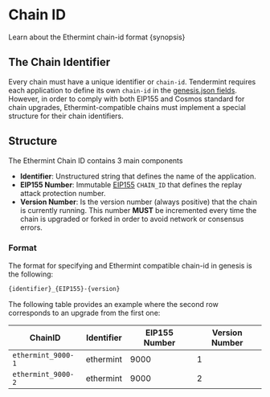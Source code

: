 <!--
order: 1
-->

# Chain ID

Learn about the Ethermint chain-id format {synopsis}

## The Chain Identifier

Every chain must have a unique identifier or `chain-id`. Tendermint requires each application to
define its own `chain-id` in the [genesis.json fields](https://docs.tendermint.com/master/spec/core/genesis.html#genesis-fields). However, in order to comply with both EIP155 and Cosmos standard for chain upgrades, Ethermint-compatible chains must implement a special structure for their chain identifiers.

## Structure

The Ethermint Chain ID contains 3 main components

- **Identifier**: Unstructured string that defines the name of the application.
- **EIP155 Number**: Immutable [EIP155](https://github.com/ethereum/EIPs/blob/master/EIPS/eip-155.md) `CHAIN_ID` that defines the replay attack protection number.
- **Version Number**: Is the version number (always positive) that the chain is currently running.
This number **MUST** be incremented every time the chain is upgraded or forked in order to avoid network or consensus errors.

### Format

The format for specifying and Ethermint compatible chain-id in genesis is the following:

```bash
{identifier}_{EIP155}-{version}
```

The following table provides an example where the second row corresponds to an upgrade from the first one:

| ChainID            | Identifier | EIP155 Number | Version Number |
|--------------------|------------|---------------|----------------|
| `ethermint_9000-1` | ethermint  | 9000          | 1              |
| `ethermint_9000-2` | ethermint  | 9000          | 2              |
